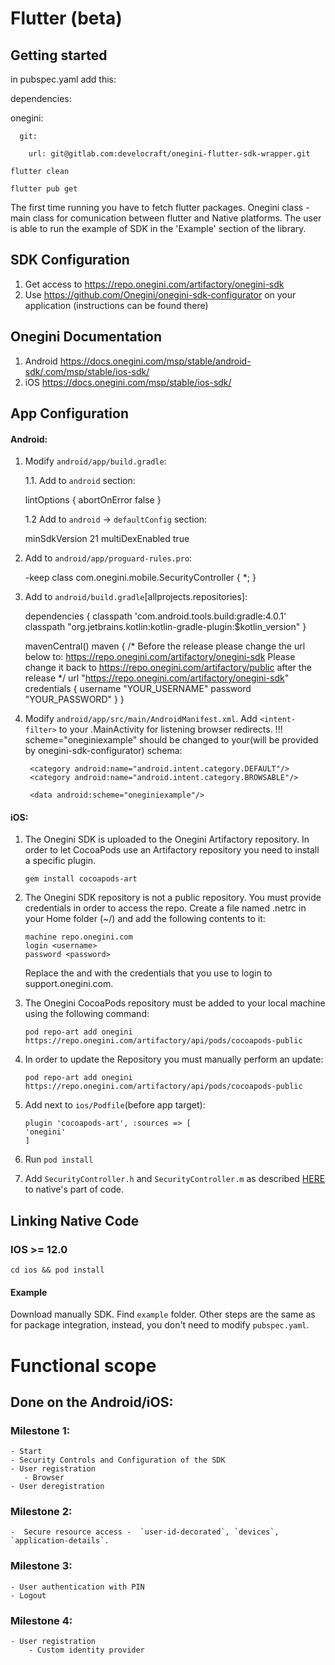 # Flutter (beta)

## Getting started

in pubspec.yaml add this:

dependencies:

  onegini:

      git:

        url: git@gitlab.com:develocraft/onegini-flutter-sdk-wrapper.git

`flutter clean`

`flutter pub get`

The first time running you have to fetch flutter packages.
Onegini class - main class for comunication between flutter and Native platforms.
The user is able to run the example of SDK in the 'Example' section of the library.

## SDK Configuration

1. Get access to https://repo.onegini.com/artifactory/onegini-sdk
2. Use https://github.com/Onegini/onegini-sdk-configurator on your application (instructions can be found there)

## Onegini Documentation
1. Android https://docs.onegini.com/msp/stable/android-sdk/.com/msp/stable/ios-sdk/
2. iOS https://docs.onegini.com/msp/stable/ios-sdk/

## App Configuration

#### Android: 

1. Modify `android/app/build.gradle`:

    1.1. Add to `android` section:

    
    lintOptions {
        abortOnError false
    }
    

    1.2 Add to `android` -> `defaultConfig` section:
    
    
    minSdkVersion 21
    multiDexEnabled true
    

2. Add to `android/app/proguard-rules.pro`:
    
    -keep class com.onegini.mobile.SecurityController { *; }
    

3. Add to `android/build.gradle`[allprojects.repositories]:

    
    dependencies {
        classpath 'com.android.tools.build:gradle:4.0.1'
        classpath "org.jetbrains.kotlin:kotlin-gradle-plugin:$kotlin_version"
    }

    

    
    mavenCentral()
            maven {
            /*
            Before the release please change the url below to: https://repo.onegini.com/artifactory/onegini-sdk
            Please change it back to https://repo.onegini.com/artifactory/public after the release
            */
            url "https://repo.onegini.com/artifactory/onegini-sdk"
            credentials {
                username "YOUR_USERNAME"
                password "YOUR_PASSWORD"
            }
	}


    
4. Modify `android/app/src/main/AndroidManifest.xml`. Add `<intent-filter>` to your .MainActivity for listening browser redirects. !!! scheme="oneginiexample" should be changed to your(will be provided by onegini-sdk-configurator) schema:
    
    <intent-filter>
        <action android:name="android.intent.action.VIEW" />

        <category android:name="android.intent.category.DEFAULT"/>
        <category android:name="android.intent.category.BROWSABLE"/>

        <data android:scheme="oneginiexample"/>
    </intent-filter>



#### iOS: 

1. The Onegini SDK is uploaded to the Onegini Artifactory repository. In order to let CocoaPods use an Artifactory repository you need to install a specific plugin.
    ```
    gem install cocoapods-art
    ```
2. The Onegini SDK repository is not a public repository. You must provide credentials in order to access the repo. Create a file named .netrc in your Home folder (~/) and add the following contents to it:
    ```
    machine repo.onegini.com
    login <username>
    password <password>
    ```
    Replace the <username> and <password> with the credentials that you use to login to support.onegini.com.

3. The Onegini CocoaPods repository must be added to your local machine using the following command:
    ```
    pod repo-art add onegini https://repo.onegini.com/artifactory/api/pods/cocoapods-public
    ```

4. In order to update the Repository you must manually perform an update:
    ```
    pod repo-art add onegini https://repo.onegini.com/artifactory/api/pods/cocoapods-public
    ```

5. Add next to `ios/Podfile`(before app target):
    ```
    plugin 'cocoapods-art', :sources => [
    'onegini'
    ]
    ```

6. Run `pod install`    

7. Add `SecurityController.h` and `SecurityController.m` as described [HERE](https://docs.onegini.com/msp/stable/ios-sdk/reference/security-controls.html) to native's part of code.


## Linking Native Code

### IOS >= 12.0

`cd ios && pod install`

#### Example

Download manually SDK. Find `example` folder. Other steps are the same as for package integration, instead, you don't need to modify `pubspec.yaml`.


# Functional scope
## Done on the Android/iOS:
### Milestone 1:
    - Start
    - Security Controls and Configuration of the SDK
    - User registration
       - Browser
    - User deregistration
### Milestone 2:
    -  Secure resource access -  `user-id-decorated`, `devices`, `application-details`.
### Milestone 3:
    - User authentication with PIN
    - Logout
### Milestone 4:
    - User registration
        - Custom identity provider
